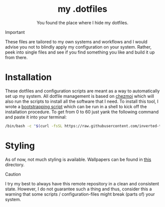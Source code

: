 <div align="center">
    <h1>my .dotfiles</h1>
    <p>You found the place where I hide my dotfiles.</p>
</div>

> [!IMPORTANT]
> These files are tailored to my own systems and workflows and I would advise you not to blindly apply my configuration on your system. Rather, peek into single files and see if you find something you like and build it up from there.

# Installation
These dotfiles and configuration scripts are meant as a way to automatically set up my system. All dotfile management is based on [chezmoi](https://www.chezmoi.io/) which will also run the scripts to install all the software that I need. To install this tool, I wrote a [bootstrapping script](bootstrap.sh) which can be run in a shell to kick off the installation procedure. To get from 0 to 60 just yank the following command and paste it into your terminal:

```sh
/bin/bash -c "$(curl -fsSL https://raw.githubusercontent.com/inverted-tree/dotfiles/refs/heads/main/bootstrap.sh)"
```

# Styling
As of now, not much styling is available. Wallpapers can be found in [this](/wallpapers/) directory.

> [!CAUTION]
> I try my best to always have this remote repository in a clean and consistent state. However, I do not guarantee such a thing and thus, consider this a warning that some scripts / configuration-files might break (parts of) your system.

